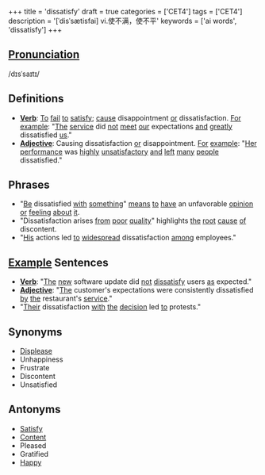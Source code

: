 +++
title = 'dissatisfy'
draft = true
categories = ['CET4']
tags = ['CET4']
description = '[ˈdisˈsætisfai] vi.使不满，使不平'
keywords = ['ai words', 'dissatisfy']
+++

## [Pronunciation](/en/post/pronunciation/)
/dɪsˈsaɪtɪ/

## Definitions
- **[Verb](/en/post/verb/)**: [To](/en/post/to/) [fail](/en/post/fail/) [to](/en/post/to/) [satisfy](/en/post/satisfy/); [cause](/en/post/cause/) disappointment [or](/en/post/or/) dissatisfaction. [For](/en/post/for/) [example](/en/post/example/): "[The](/en/post/the/) [service](/en/post/service/) did [not](/en/post/not/) [meet](/en/post/meet/) [our](/en/post/our/) expectations [and](/en/post/and/) [greatly](/en/post/greatly/) dissatisfied [us](/en/post/us/)."
- **[Adjective](/en/post/adjective/)**: Causing dissatisfaction [or](/en/post/or/) disappointment. [For](/en/post/for/) [example](/en/post/example/): "[Her](/en/post/her/) [performance](/en/post/performance/) was [highly](/en/post/highly/) [unsatisfactory](/en/post/unsatisfactory/) [and](/en/post/and/) [left](/en/post/left/) [many](/en/post/many/) [people](/en/post/people/) dissatisfied."

## Phrases
- "[Be](/en/post/be/) dissatisfied [with](/en/post/with/) [something](/en/post/something/)" [means](/en/post/means/) [to](/en/post/to/) [have](/en/post/have/) an unfavorable [opinion](/en/post/opinion/) [or](/en/post/or/) [feeling](/en/post/feeling/) [about](/en/post/about/) [it](/en/post/it/).
- "Dissatisfaction arises [from](/en/post/from/) [poor](/en/post/poor/) [quality](/en/post/quality/)" highlights [the](/en/post/the/) [root](/en/post/root/) [cause](/en/post/cause/) [of](/en/post/of/) discontent.
- "[His](/en/post/his/) actions led [to](/en/post/to/) [widespread](/en/post/widespread/) dissatisfaction [among](/en/post/among/) employees."

## [Example](/en/post/example/) Sentences
- **[Verb](/en/post/verb/)**: "[The](/en/post/the/) [new](/en/post/new/) software update did [not](/en/post/not/) [dissatisfy](/en/post/dissatisfy/) users [as](/en/post/as/) expected."
- **[Adjective](/en/post/adjective/)**: "[The](/en/post/the/) customer's expectations were consistently dissatisfied [by](/en/post/by/) [the](/en/post/the/) restaurant's [service](/en/post/service/)."
- "[Their](/en/post/their/) dissatisfaction [with](/en/post/with/) [the](/en/post/the/) [decision](/en/post/decision/) led [to](/en/post/to/) protests."

## Synonyms
- [Displease](/en/post/displease/)
- Unhappiness
- Frustrate
- Discontent
- Unsatisfied

## Antonyms
- [Satisfy](/en/post/satisfy/)
- [Content](/en/post/content/)
- Pleased
- Gratified
- [Happy](/en/post/happy/)
